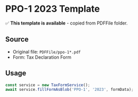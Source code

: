 # PPO-1 2023 Template

✅ **This template is available** - copied from PDFFile folder.

## Source
- Original file: `PDFFile/ppo-1*.pdf`
- Form: Tax Declaration Form

## Usage
```typescript
const service = new TaxFormService();
await service.fillFormAsBlob('PPO-1', '2023', formData);
```
